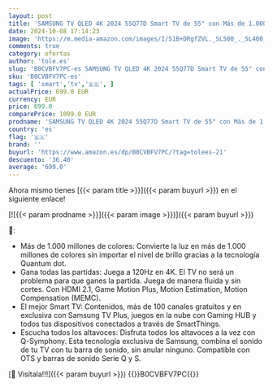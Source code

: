 ```yaml
---
layout: post
title: 'SAMSUNG TV QLED 4K 2024 55Q77D Smart TV de 55" con Más de 1.000 Millones de Colores  el Mejor Smart TV  Juega a 120Hz en 4K y Escucha Todos los Altavoces con Q-Symphony'
date: 2024-10-08 17:14:23
image: 'https://m.media-amazon.com/images/I/51B+DRgfZVL._SL500_._SL400_.jpg'
comments: true
category: ofertas
author: 'tole.es'
slug: 'B0CVBFV7PC-es SAMSUNG TV QLED 4K 2024 55Q77D Smart TV de 55" con Más de...'
sku: 'B0CVBFV7PC-es'
tags: [ 'smart','tv','🇪🇸', ]
actualPrice: 699.0 EUR
currency: EUR
price: 699.0
comparePrice: 1099.0 EUR
prodname: 'SAMSUNG TV QLED 4K 2024 55Q77D Smart TV de 55" con Más de 1.000 Millones de Colores  el Mejor Smart TV  Juega a 120Hz en 4K y Escucha Todos los Altavoces con Q-Symphony'
country: 'es'
flag: '🇪🇸'
brand: ''
buyurl: 'https://www.amazon.es/dp/B0CVBFV7PC/?tag=tolees-21'
descuento: '36.40'
average: '699.0'
---
```


Ahora mismo tienes [{{< param title >}}]({{< param buyurl >}}) en el siguiente enlace!

[![{{< param prodname >}}]({{< param image >}})]({{< param buyurl >}})

🔎:

- Más de 1.000 millones de colores: Convierte la luz en más de 1.000 millones de colores sin importar el nivel de brillo gracias a la tecnología Quantum dot.
- Gana todas las partidas: Juega a 120Hz en 4K. El TV no será un problema para que ganes la partida. Juega de manera fluida y sin cortes. Con HDMI 2.1, Game Motion Plus, Motion Estimation, Motion Compensation (MEMC).
- El mejor Smart TV: Contenidos, más de 100 canales gratuitos y en exclusiva con Samsung TV Plus, juegos en la nube con Gaming HUB y todos tus dispositivos conectados a través de SmartThings.
- Escucha todos los altavoces: Disfruta todos los altavoces a la vez con Q-Symphony. Esta tecnología exclusiva de Samsung, combina el sonido de tu TV con tu barra de sonido, sin anular ninguno. Compatible con OTS y barras de sonido Serie Q y S.

[🛒 Visítala!!!]({{< param buyurl >}})
{{<world>}}B0CVBFV7PC{{</world>}}
